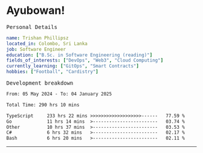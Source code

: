 # Ayubowan!

<samp>Personal Details</samp>

```yaml
name: Trishan Phillipsz
located_in: Colombo, Sri Lanka
job: Software Engineer
education: ["B.Sc. in Software Engineering (reading)"]
fields_of_interests: ["DevOps", "Web3", "Cloud Computing"]
currently_learning: ["GitOps", "Smart Contracts"]
hobbies: ["Football", "Cardistry"]
```

<samp>Development breakdown</samp>

<!--START_SECTION:waka-->

```txt
From: 05 May 2024 - To: 04 January 2025

Total Time: 290 hrs 10 mins

TypeScript     233 hrs 22 mins >>>>>>>>>>>>>>>>>>>------   77.59 %
Go             11 hrs 14 mins  >------------------------   03.74 %
Other          10 hrs 37 mins  >------------------------   03.53 %
C#             6 hrs 32 mins   >------------------------   02.17 %
Bash           6 hrs 20 mins   >------------------------   02.11 %
```

<!--END_SECTION:waka-->

---
